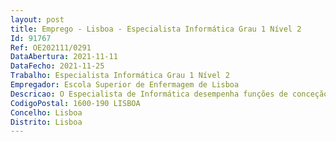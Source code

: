 ```yaml
--- 
layout: post
title: Emprego - Lisboa - Especialista Informática Grau 1 Nível 2
Id: 91767
Ref: OE202111/0291
DataAbertura: 2021-11-11
DataFecho: 2021-11-25
Trabalho: Especialista Informática Grau 1 Nível 2
Empregador: Escola Superior de Enfermagem de Lisboa
Descricao: O Especialista de Informática desempenha funções de conceção e aplicação nas áreas de gestão e arquitetura de sistemas de informação, infraestruturas tecnológicas e engenharia de software, tais como a)Elaborar, autonomamente ou em grupo, pareceres e projetos, com diversos graus de complexidade, e executar outras atividades de apoio geral ou especializado inerentes ao funcionamento da Divisão de Gestão e Sistemas de Informação b)Assegurar o correto funcionamento do parque informático e de telecomunicações e do software disponibilizado aos utilizadores, realizando atendimento presencial e remoto, com registo de intervenções na ferramenta de gestão de incidentes e pedido de serviço c)Demonstrar uma atitude proativa e responsável no tratamento de incidentes e pedidos de serviço escalados pelo Núcleo de apoio Informático, enquanto nível máximo de suporte interno 8suporte de 2.ª linha) d)Identificar necessidades, propor melhorias e assegurar o cumprimento dos prazos estabelecidos para resolução dos pedidos e)Acompanhar os projetos de Tecnologias de informação e Comunicação e atividades críticas sob proposta da Coordenação f)Planear, administrar e gerir os sistemas de informação e a infraestrutura tecnológica e de comunicações g)Administrar os sistemas de informação, plataformas, aplicações, ferramentas e serviços digitais de suporte à operação e ao negócio I. Instalar, configurar e administrar sistemas operativos de estação de trabalho e de servidor em ambientes Windows e Linux II. Instalar, configurar e administrar sistemas Active Directory (on prem e Azure) e serviços associados, solução de virtualização VMWare VSphere, unidade de armazenamento e servidores físicos III. Instalar, configurar e administrar equipamentos de rede Cisco  switches, routers, controladoras wireless e pontos de acesso h)Prestar apoio aplicacional aos utilizadores especializados dos sistemas de informação i)Definir regras e prioridades do suporte de 2.ª linha e validar o cumprimento dos prazos de resposta de fornecedores j)Proceder à análise funcional dos processos e produzir normas para a sua implementação k)Implementar e auditar a correta execução das normas de segurança da informação e da privacidade l)Elaborar e manter atualizada documentação técnica e de apoio ao utilizador sobre serviços e processos.Funções exercidas com responsabilidade e autonomia técnica, com enquadramento superior qualificado. Representação do Núcleo em assuntos da sua especialidade, tomando opções de índole técnica, enquadradas por diretivas ou orientações superiores, grau de complexidade funcional 3.
CodigoPostal: 1600-190 LISBOA
Concelho: Lisboa
Distrito: Lisboa
--- 
```

